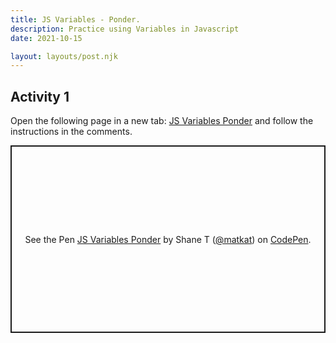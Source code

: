 ```yaml
---
title: JS Variables - Ponder.
description: Practice using Variables in Javascript
date: 2021-10-15

layout: layouts/post.njk
---
```


## Activity 1

Open the following page in a new tab: [JS Variables Ponder](https://codepen.io/matkat/pen/LYjRjzm)
and follow the instructions in the comments.

<p class="codepen" data-height="300" data-default-tab="js,result" data-slug-hash="LYjRjzm" data-editable="true" data-user="matkat" style="height: 300px; box-sizing: border-box; display: flex; align-items: center; justify-content: center; border: 2px solid; margin: 1em 0; padding: 1em;">
  <span>See the Pen <a href="https://codepen.io/matkat/pen/LYjRjzm">
  JS Variables Ponder</a> by Shane T (<a href="https://codepen.io/matkat">@matkat</a>)
  on <a href="https://codepen.io">CodePen</a>.</span>
</p>
<script async src="https://cpwebassets.codepen.io/assets/embed/ei.js"></script>
